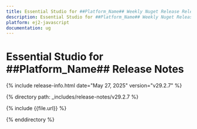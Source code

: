 ```yaml
---
title: Essential Studio for ##Platform_Name## Weekly Nuget Release Release Notes  
description: Essential Studio for ##Platform_Name## Weekly Nuget Release Release Notes  
platform: ej2-javascript
documentation: ug
---
```


# Essential Studio for ##Platform_Name##  Release Notes  

{% include release-info.html date="May 27, 2025"  version="v29.2.7" %} 

{% directory path: _includes/release-notes/v29.2.7 %}

{% include {{file.url}} %}

{% enddirectory %}